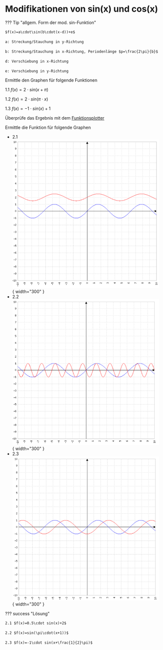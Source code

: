 # Modifikationen von sin(x) und cos(x)

??? Tip "allgem. Form der mod. sin-Funktion"

    $f(x)=a\cdot\sin(b\cdot(x-d))+e$
    
    a: Streckung/Stauchung in y-Richtung

    b: Streckung/Stauchung in x-Richtung, Periodenlänge $p=\frac{2\pi}{b}$

    d: Verschiebung in x-Richtung

    e: Verschiebung in y-Richtung

Ermittle den Graphen für folgende Funktionen

1.1 $f(x)=2\cdot sin(x+\pi)$

1.2 $f(x)=2\cdot sin(\pi\cdot x)$

1.3 $f(x)=-1\cdot sin(x)+1$

Überprüfe das Ergebnis mit dem [Funktionsplotter](https://www.mathe-fa.de/de)

Ermittle die Funktion für folgende Graphen

<div class="grid cards" markdown>

- 2.1 ![sinus-001](sinus-001.png){ width="300" }
- 2.2 ![sinus-002](sinus-002.png){ width="300" }
- 2.3 ![sinus-003](sinus-003.png){ width="300" }

</div>

??? success "Lösung"

    2.1 $f(x)=0.5\cdot sin(x)+2$

    2.2 $f(x)=sin(\pi\cdot(x+1))$

    2.3 $f(x)=-1\cdot sin(x+\frac{1}{2}\pi)$

